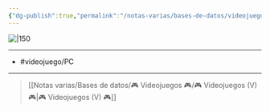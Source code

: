 ```yaml
---
{"dg-publish":true,"permalink":"/notas-varias/bases-de-datos/videojuegos/v-mortal-kombat-1/"}
---
```



![|150](https://images.igdb.com/igdb/image/upload/t_cover_big/co6i4r.jpg)

---

- #videojuego/PC 

---

> [[Notas varias/Bases de datos/🎮 Videojuegos 🎮/🎮 Videojuegos (V) 🎮\|🎮 Videojuegos (V) 🎮]]